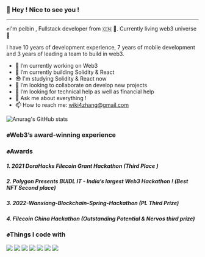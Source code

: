 ### 👋 Hey ! Nice to see you !

------
✊I'm peibin , Fullstack developer from 🇨🇳 💖.  Currently living web3 universe🤘 

I have 10 years of development experience, 7 years of mobile development and 3 years of leading a team to build in web3.
- 🔭 I’m currently working on Web3 
- 🌱 I’m currently building  Solidity & React 
- 😎 I'm studying Solidity & React  now 
- 👯 I’m looking to collaborate on develop new projects
- 🤔 I’m looking for technical help as well as financial help
- 💬 Ask me about everything !
- 📫 How to reach me: wiki4zhang@gmail.com

![Anurag's GitHub stats](https://github-readme-stats.vercel.app/api?username=ZhangPeibin&show_icons=true&theme=radical)
### ✊Web3’s award-winning experience
### ✊Awards
##### 1. 2021 DoraHacks Filecoin Grant Hackathon (Third Place  )
##### 2. Polygon Presents BUIDL IT - India’s largest Web3 Hackathon !  (Best NFT Second place) 
##### 3. 2022-Wanxiang-Blockchain-Spring-Hackathon (PL Third Prize)
##### 4. Filecoin China Hackathon  (Outstanding Potential & Nervos third prize)


### ✊Things I code with
![](https://img.shields.io/badge/IPFS-IPFS-blue) ![](https://img.shields.io/badge/Filecoin-Filecoin-blue)     ![](https://img.shields.io/badge/python-3.9-orange) ![](https://img.shields.io/badge/Polygon-Polygon-yellow) ![](https://www.dusaiphoto.com/article/166/) ![](https://img.shields.io/badge/React-React-yellowgreen) ![](https://img.shields.io/badge/solidity-solidity-ff69b4)



